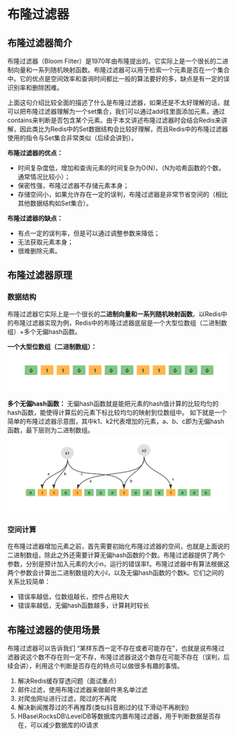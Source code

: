 # 布隆过滤器
## 布隆过滤器简介
布隆过滤器（Bloom Filter）是1970年由布隆提出的。它实际上是一个很长的二进制向量和一系列随机映射函数。布隆过滤器可以用于检索一个元素是否在一个集合中。它的优点是空间效率和查询时间都比一般的算法要好的多，缺点是有一定的误识别率和删除困难。

上面这句介绍比较全面的描述了什么是布隆过滤器，如果还是不太好理解的话，就可以把布隆过滤器理解为一个set集合，我们可以通过add往里面添加元素，通过contains来判断是否包含某个元素。由于本文讲述布隆过滤器时会结合Redis来讲解，因此类比为Redis中的Set数据结构会比较好理解，而且Redis中的布隆过滤器使用的指令与Set集合非常类似（后续会讲到）。

**布隆过滤器的优点：**
* 时间复杂度低，增加和查询元素的时间复杂为O(N)，（N为哈希函数的个数，通常情况比较小）；
* 保密性强，布隆过滤器不存储元素本身；
* 存储空间小，如果允许存在一定的误判，布隆过滤器是非常节省空间的（相比其他数据结构如Set集合）。

**布隆过滤器的缺点：**
* 有点一定的误判率，但是可以通过调整参数来降低；
* 无法获取元素本身；
* 很难删除元素。

## 布隆过滤器原理
### 数据结构
布隆过滤器它实际上是一个很长的**二进制向量和一系列随机映射函数**。以Redis中的布隆过滤器实现为例，Redis中的布隆过滤器底层是一个大型位数组（二进制数组）+多个无偏hash函数。

**一个大型位数组（二进制数组）：**
![alt text](./img/image.png)

**多个无偏hash函数：**
无偏hash函数就是能把元素的hash值计算的比较均匀的hash函数，能使得计算后的元素下标比较均匀的映射到位数组中。
如下就是一个简单的布隆过滤器示意图，其中k1、k2代表增加的元素，a、b、c即为无偏hash函数，最下层则为二进制数组。
![alt text](./img/image-1.png)

### 空间计算
在布隆过滤器增加元素之前，首先需要初始化布隆过滤器的空间，也就是上面说的二进制数组，除此之外还需要计算无偏hash函数的个数。布隆过滤器提供了两个参数，分别是预计加入元素的大小n，运行的错误率f。布隆过滤器中有算法根据这两个参数会计算出二进制数组的大小l，以及无偏hash函数的个数k。它们之间的关系比较简单：
* 错误率越低，位数组越长，控件占用较大
* 错误率越低，无偏hash函数越多，计算耗时较长

## 布隆过滤器的使用场景
布隆过滤器可以告诉我们 “某样东西一定不存在或者可能存在”，也就是说布隆过滤器说这个数不存在则一定不存，布隆过滤器说这个数存在可能不存在（误判，后续会讲），利用这个判断是否存在的特点可以做很多有趣的事情。
1. 解决Redis缓存穿透问题（面试重点）
2. 邮件过滤，使用布隆过滤器来做邮件黑名单过滤
3. 对爬虫网址进行过滤，爬过的不再爬
4. 解决新闻推荐过的不再推荐(类似抖音刷过的往下滑动不再刷到)
5. HBase\RocksDB\LevelDB等数据库内置布隆过滤器，用于判断数据是否存在，可以减少数据库的IO请求